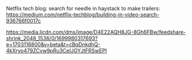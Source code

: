 Netflix tech blog: search for needle in haystack to make trailers:
https://medium.com/netflix-techblog/building-in-video-search-936766f0017c

https://media.licdn.com/dms/image/D4E22AQH8JG-8Gh6FBw/feedshare-shrink_2048_1536/0/1699980317693?e=1703116800&v=beta&t=cBqDnkdhQ-4kXryo479ZCvw9pRu3CeIJGYJtFRSwEPI
